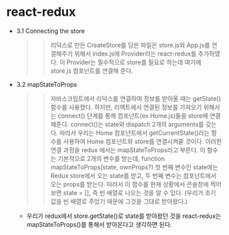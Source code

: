 # react-redux

- 3.1 Connecting the store

  > > 리덕스로 만든 CreateStore를 담은 파일은 store.js와 App.js를 연결해주기 위해서 index.js에 Provider라는 react-redux를 추가하였다.
  > > 이 Provider는 필수적으로 store를 필요로 하는데 여기에 store.js 컴포넌트를 연결해 준다.

- 3.2 mapStateToProps
  > > 자바스크립트에서 리덕스를 연결하여 정보를 받아올 때는 getState() 함수를 사용했다.
  > > 하지만, 리액트에서 연결된 정보를 가져오기 위해서는 connect() 단계를 통해 컴포넌트(ex Home.js)들을 store에 연결해준다.
  > > connect()는 state와 dispatch 2개의 arguments를 갖는다.
  > > 따라서 우리는 Home 컴포넌트에서 getCurrentState()라는 함수를 사용하여 Home 컴포넌트와 store를 연결시켜줄 것이다.
  > > 이러한 연결 과정을 redux 에서는 mapStateToProps라고 부른다.
  > > 이 함수는 기본적으로 2개의 변수를 받는데, function mapStateToProps(state, ownProps?)
  > > 첫 번째 변수인 state에는 Redux store에서 오는 state를 받고, 두 번째 변수는 컴포넌트에서 오는 props를 받는다.
  > > 따라서 이 함수를 현재 상황에서 콘솔창에 찍어보면 state = [], 즉 빈 배열로 나오는 것을 알 수 있다. (우리가 초기 값을 빈 배열로 주었기 때문에 그것을 그대로 받아왔다.)
  - 우리가 redux에서 store.getState()로 state를 받아왔던 것을 react-redux는 mapStateToProps()를 통해서 받아온다고 생각하면 된다.
